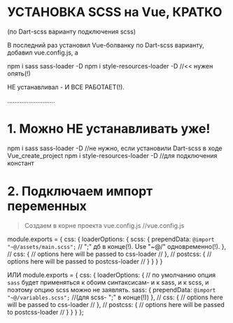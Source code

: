 # УСТАНОВКА SCSS на Vue, КРАТКО
(по Dart-scss варианту подключения scss)

В последний раз установил Vue-болванку по Dart-scss варианту,
добавил vue.config.js, а

npm i sass sass-loader -D
npm i style-resources-loader -D    //<< нужен опять(!)

НЕ устанавливал - И ВСЕ РАБОТАЕТ(!).


...........................
# 1. Можно НЕ устанавливать уже!
npm i sass sass-loader -D            //не нужно, если установили Dart-scss в ходе Vue_create_project
npm i style-resources-loader -D      //для подключения констант

# 2. Подключаем импорт переменных
> Создаем в корне проекта vue.config.js
//vue.config.js

module.exports = {
  css: {
    loaderOptions: {
      scss: {
        prependData: `@import "~@/assets/main.scss";`  // ";" дб в конце(!). Use "~@/" одновременно(!).
      },
      // css: {
        // options here will be passed to css-loader
      // },
      // postcss: {
        // options here will be passed to postcss-loader
      // }
    }
  }
}


ИЛИ
module.exports = {
  css: {
    loaderOptions: {
      // по умолчанию опция `sass` будет применяться к обоим синтаксисам- и к sass, и к scss, и поэтому опцию scss можно не заявлять.
      sass: {
        prependData: `@import "~@/variables.scss";`   //(для scss- ";" в конце(!))
      },
      // css: {
        // options here will be passed to css-loader
      // },
      // postcss: {
        // options here will be passed to postcss-loader
      // }
    }
  }
};


